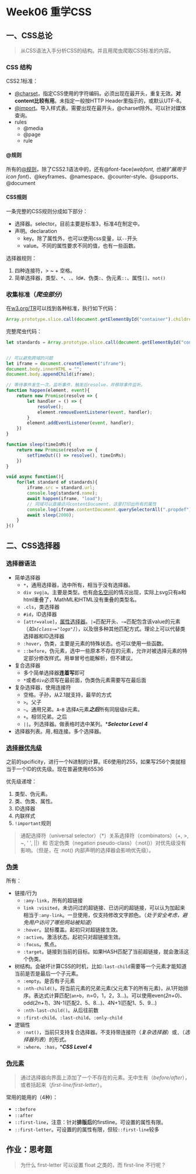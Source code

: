 # Week06 重学CSS

## 一、CSS总论

> 从CSS语法入手分析CSS的结构。并且用爬虫爬取CSS标准的内容。

### CSS 结构
CSS2.1标准：

- [@charset](https://developer.mozilla.org/zh-CN/docs/Web/CSS/@charset)，指定CSS使用的字符编码。必须出现在最开头，重复无效。**对content比较有用**。未指定一般按HTTP Header里指示的，或默认UTF-8。
- [@import](https://developer.mozilla.org/zh-CN/docs/Web/CSS/@import)。导入样式表。需要出现在最开头，@charset除外。可以针对媒体查询。
- rules
    - @media
    - @page
    - rule

#### @规则

所有的[@规则](https://developer.mozilla.org/zh-CN/docs/Web/CSS/At-rule)，除了CSS2.1语法中的，还有@font-face(*webfont, 也被扩展用于icon font*)、@keyframes、@namespace、@counter-style、@supports、@document

#### CSS规则

一条完整的CSS规则分成如下部分：

- 选择器。selector。目前主要是标准3，标准4在制定中。
- 声明。declaration
    - key。除了属性外，也可以使用css变量，以`--`开头
    - value。不同的属性要求不同的值，也有一些函数。

选择器规则：

1. 四种连接符，> ~ + 空格。
1. 简单选择器，类型、`*`、`.`、Id`#`、伪类`:`、伪元素`::`、属性`[]`、`not()`

### 收集标准（*爬虫部分*）

在[w3.org/TR](w3.org/TR)可以找到各种标准，执行如下代码：

```js
Array.prototype.slice.call(document.getElementById("container").children).filter(item=>item.getAttribute("data-tag").match(/css/)).map(item=>({name:item.children[1].innerText,url:item.children[1].children[0].href}))
```

完整爬虫代码：

```js
let standards = Array.prototype.slice.call(document.getElementById("container").children).filter(item=>item.getAttribute("data-tag").match(/css/)).map(item=>({name:item.children[1].innerText,url:item.children[1].children[0].href}));


// 可以避免跨域的问题
let iframe = document.createElement("iframe");
document.body.innerHTML = "";
document.body.appendChild(iframe);

// 等待事件发生一次。监听事件，触发后resolve，并移除事件监听。
function happen(element, event){
    return new Promise(resolve => {
        let handler = () => {
            resolve();
            element.removeEventListener(event, handler);
        }
        element.addEventListener(event, handler);
    })
}

function sleep(timeInMs){
    return new Promise(resolve => {
        setTimeOut(() => resolve(), timeInMs);
    })
}

void async function(){
    for(let standard of standards){
        iframe.src = standard.url;
        console.log(standard.name);
        await happen(iframe, "load");
        // 同域可以直接访问contentDocument，这里打印出所有的属性
        console.log(iframe.contentDocument.querySelectorAll(".propdef"));
        await sleep(2000);
    }
}()
```

## 二、CSS选择器

### 选择器语法

- 简单选择器
    - `*`，通用选择器，选中所有，相当于没有选择器。
    - `div svg|a`。主要是类型。也有[命名空间](https://developer.mozilla.org/zh-CN/docs/Web/CSS/@namespace)的情况出现，实际上svg只有a和html重叠了，MathML和HTML没有重叠的类型名。
    - `.cls`，类选择器
    - `#id`，ID选择器
    - `[attr=value]`，[属性选择器](https://developer.mozilla.org/zh-CN/docs/Web/CSS/Attribute_selectors)。`|=`匹配开头、`~=`匹配包含该value的元素（*如`a[class~="logo"]`*），以及很多种其他匹配方式。理论上可以代替类选择器和ID选择器
    - `:hover`，伪类，主要是元素的特殊状态。也可以使用一些函数。
    - `::before`，伪元素，选中一些原本不存在的元素，允许对被选择元素的特定部分修改样式。用单冒号也能解析，但不建议。
- 复合选择器
    - 多个简单选择器**连着写**即可
    - `*`或者`div`必须写在最前面，伪类伪元素需要写在最后面
- 复杂选择器，使用连接符
    - 空格。子孙，从2.1就支持，最早的方式
    - `>`。父子
    - `~`。通用兄弟。`A~B` 选择`A`元素***之后***所有同层级`B`元素。
    - `+`。相邻兄弟。之后
    - `||`。列选择器。做表格时选中某列。****Selector Level 4***
- 选择器列表。用`,`相连接。多个选择器。

### [选择器优先级](https://developer.mozilla.org/zh-CN/docs/Web/CSS/Specificity)

之前的spcificity，进行一个N进制的计算。IE6使用的255，如果写256个类就相当于一个ID的优先级。现在普遍使用65536

优先级递增：

1. 类型、伪元素。
1. 类、伪类、属性。
1. ID选择器
1. 内联样式
1. `!important`规则

> 通配选择符（universal selector）（*）关系选择符（combinators）（+, >, ~, ' ', ||）和 否定伪类（negation pseudo-class）（:not()）对优先级没有影响。（但是，在 :not() 内部声明的选择器会影响优先级）。

### [伪类](https://developer.mozilla.org/zh-CN/docs/Web/CSS/Pseudo-classes)

所有：

- 链接/行为
    - `:any-link`，所有的超链接
    - `link :visited`，未访问过的超链接、已访问的超链接，可以认为加起来相当于`:any-link`。一旦使用，仅支持修改文字颜色。（*处于安全考虑，避免用户访问了哪些网站被知道*）
    - `:hover`。鼠标覆盖。起初只对超链接生效。
    - `:active`。激活状态。起初只对超链接生效。
    - `:focus`。焦点。
    - `:target`。链接到当前的目标。如果HASH匹配了当前超链接，就会激活这个伪类。
- 树结构。会破坏计算CSS的时机，比如`:last-child`需要等一个元素才能知道当前是否是最后一个子元素。
    - `:empty`。是否有子元素
    - `:nth-child()`。将当前元素的兄弟元素(父元素下的所有元素)，从1开始排序。表达式计算匹配(`an+b`，n=0，1，2，3...)。可以使用even(*2n+0*)、odd(*2n+1*)、3N-1(匹配2、5、8...)、4N+1(匹配1、5、9...)
    - `:nth-last-child()`。从后往前数
    - `:first-child`、`:last-child`、`:only-child`
- 逻辑性
    - `:not()`，当前只支持复合选择器。不支持带连接符（*复杂选择器*）或`,`（*选择器列表*）的形式。
    - `:where`、`:has`，****CSS Level 4***

### [伪元素](https://developer.mozilla.org/zh-CN/docs/Web/CSS/pseudo-elements)

> 通过选择器向界面上添加了一个不存在的元素。无中生有（*before/after*），或者括起来（*first-line/first-letter*）。

常用的能用的（4种）：

- `::before`
- `::after`
- `::first-line`，注意：针对**排版后**的firstline。可设置的属性有限。
- `::first-letter`。可设置的的属性有限，但较`::first-line`较多

## 作业：思考题

> 为什么 first-letter 可以设置 float 之类的，而 first-line 不行呢？